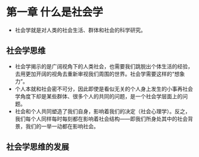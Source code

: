 # 第一章 什么是社会学

- 社会学就是对人类的社会生活、群体和社会的科学研究。

## 社会学思维

- 社会学揭示的是广阔视角下的人类社会，也需要我们跳脱出个体生活的经验，去用更加开阔的视角去重新审视我们周围的世界。社会学需要这样的“想象力”。
- 个人本就和社会密不可分，因此即使是看似无关的个人身上发生的小事再社会学角度下却是某些群体、很多个人的共同的问题，是一个社会学层面上的问题。
- 社会和个人共同塑造了我们自身，影响着我们的决定（社会心理学）。反之，我们每个人同样每时每刻都在影响着社会结构——即我们所身处其中的社会背景，我们的一举一动都在影响社会。

## 社会学思维的发展



